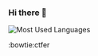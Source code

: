 ### Hi there 👋

![Most Used Languages](https://github-readme-stats.vercel.app/api/top-langs/?username=g0ubu1i&theme=dark&layout=compact)

:bowtie:ctfer
